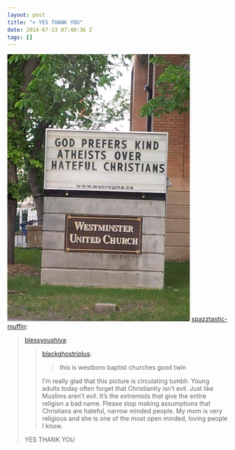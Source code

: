 ```yaml
---
layout: post
title: "> YES THANK YOU"
date: 2014-07-23 07:40:36 Z
tags: []
---
```

![](/media/2014/07/92615127395.png)
[spazztastic-muffin](http://spazztastic-muffin.tumblr.com/post/64420703805/blessyoushiva-blackghostriolus-this-is):

> [blessyoushiva](http://blessyoushiva.tumblr.com/post/64361524410/blackghostriolus-this-is-westboro-baptist):
> 
> > [blackghostriolus](http://blackghostriolus.tumblr.com/post/64248325509/this-is-westboro-baptist-churches-good-twin):
> > 
> > > this is westboro baptist churches good twin
> > 
> > I’m really glad that this picture is circulating tumblr. Young adults today often forget that Christianity isn’t evil. Just like Muslims aren’t evil. It’s the extremists that give the entire religion a bad name. Please stop making assumptions that Christians are hateful, narrow minded people. My mom is very religious and she is one of the most open minded, loving people I know.
> 
> YES THANK YOU
